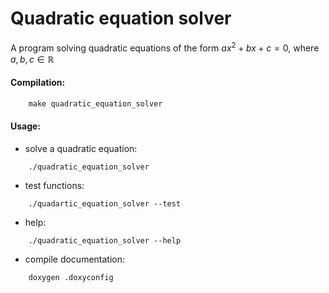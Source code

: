 # Quadratic equation solver

A program solving quadratic equations of the form $ax^2 + bx + c = 0,$ where $a, b, c \in \mathbb {R}$

#### Compilation:
```c++
    make quadratic_equation_solver
```

#### Usage:

* solve a quadratic equation:
```
    ./quadratic_equation_solver
```

* test functions:
```
    ./quadartic_equation_solver --test
```

* help:
```
    ./quadratic_equation_solver --help
```

* compile documentation:
```
    doxygen .doxyconfig
```
